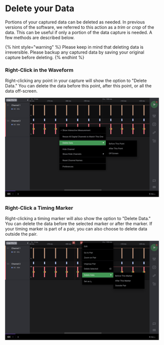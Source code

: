 # Delete your Data

Portions of your captured data can be deleted as needed. In previous versions of the software, we referred to this action as a _trim_ or _crop_ of the data. This can be useful if only a portion of the data capture is needed. A few methods are described below.

{% hint style="warning" %}
Please keep in mind that deleting data is irreversible. Please backup any captured data by saving your original capture before deleting.
{% endhint %}

### Right-Click in the Waveform

Right-clicking any point in your capture will show the option to "Delete Data." You can delete the data before this point, after this point, or all the data off-screen.

![](../../.gitbook/assets/screen-shot-2020-12-01-at-4.45.26-pm.png)

### Right-Click a Timing Marker

Right-clicking a timing marker will also show the option to "Delete Data." You can delete the data before the selected marker or after the marker. If your timing marker is part of a pair, you can also choose to delete data outside the pair.

![](../../.gitbook/assets/screen-shot-2020-12-01-at-4.49.45-pm.png)





